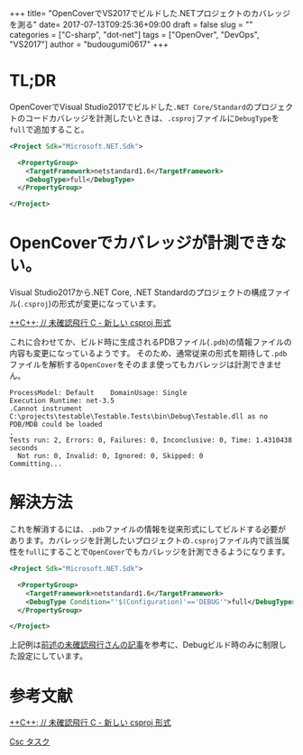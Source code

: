 +++
title= "OpenCoverでVS2017でビルドした.NETプロジェクトのカバレッジを測る"
date= 2017-07-13T09:25:36+09:00
draft = false
slug = ""
categories = ["C-sharp", "dot-net"]
tags = ["OpenOver", "DevOps", "VS2017"]
author = "budougumi0617"
+++

# TL;DR
OpenCoverでVisual Studio2017でビルドした`.NET Core/Standard`のプロジェクトのコードカバレッジを計測したいときは、`.csproj`ファイルに`DebugType`を`full`で追加すること。

````xml
<Project Sdk="Microsoft.NET.Sdk">

  <PropertyGroup>
    <TargetFramework>netstandard1.6</TargetFramework>
    <DebugType>full</DebugType>
  </PropertyGroup>

</Project>
````

# OpenCoverでカバレッジが計測できない。

Visual Studio2017から.NET Core, .NET Standardのプロジェクトの構成ファイル(`.csproj`)の形式が変更になっています。

[++C++; // 未確認飛行 C  - 新しい csproj 形式](http://ufcpp.net/blog/2017/5/newcsproj/)

これに合わせてか、ビルド時に生成されるPDBファイル(`.pdb`)の情報ファイルの内容も変更になっているようです。
そのため、通常従来の形式を期待して`.pdb`ファイルを解析する`OpenCover`をそのまま使ってもカバレッジは計測できません。

```
ProcessModel: Default    DomainUsage: Single
Execution Runtime: net-3.5
.Cannot instrument C:\projects\testable\Testable.Tests\bin\Debug\Testable.dll as no PDB/MDB could be loaded
.
Tests run: 2, Errors: 0, Failures: 0, Inconclusive: 0, Time: 1.4310438 seconds
  Not run: 0, Invalid: 0, Ignored: 0, Skipped: 0
Committing...

```

# 解決方法

これを解消するには、`.pdb`ファイルの情報を従来形式にしてビルドする必要があります。カバレッジを計測したいプロジェクトの`.csproj`ファイル内で該当属性を`full`にすることで`OpenCover`でもカバレッジを計測できるようになります。

```xml
<Project Sdk="Microsoft.NET.Sdk">

  <PropertyGroup>
    <TargetFramework>netstandard1.6</TargetFramework>
    <DebugType Condition="'$(Configuration)'=='DEBUG'">full</DebugType>
  </PropertyGroup>

</Project>
```


上記例は[前述の未確認飛行さんの記事](http://ufcpp.net/blog/2017/5/newcsproj/)を参考に、Debugビルド時のみに制限した設定にしています。


# 参考文献
[++C++; // 未確認飛行 C  - 新しい csproj 形式](http://ufcpp.net/blog/2017/5/newcsproj/)

[Csc タスク](https://msdn.microsoft.com/ja-jp/library/s5c8athz.aspx)


